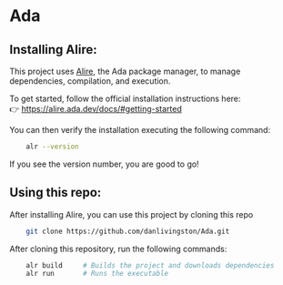 # Ada

## Installing Alire:

This project uses [Alire](https://alire.ada.dev), the Ada package manager, to manage dependencies, compilation, and execution.

To get started, follow the official installation instructions here:  
👉 https://alire.ada.dev/docs/#getting-started

You can then verify the installation executing the following command:
```bash
    alr --version
```
If you see the version number, you are good to go!

## Using this repo:
After installing Alire, you can use this project by cloning this repo
```bash
    git clone https://github.com/danlivingston/Ada.git
```

After cloning this repository, run the following commands:
```bash
    alr build     # Builds the project and downloads dependencies
    alr run       # Runs the executable
```